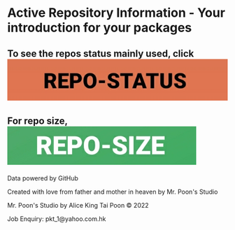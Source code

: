 # Active Repository Information - Your introduction for your packages

## To see the repos status mainly used, click [![REPO-STATUS](https://raw.githubusercontent.com/codenamedpktbusiness/repo.info/main/.github/button-status.jpg)](https://github.com/codenamedpktbusiness/repo.info/blob/main/REPO-STATUS.md "REPO-STATUS")
## For repo size, [![REPO-SIZE](https://raw.githubusercontent.com/codenamedpktbusiness/repo.info/main/.github/button-size.jpg)](https://github.com/codenamedpktbusiness/repo.info/blob/main/REPO-SIZE.md "REPO-SIZE")

<p> Data powered by GitHub
<p> Created with love from father and mother in heaven by Mr. Poon's Studio
<p> Mr. Poon's Studio by Alice King Tai Poon © 2022
<p> Job Enquiry: pkt_1@yahoo.com.hk
